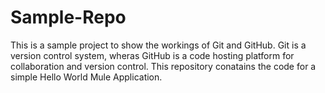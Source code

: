 # Sample-Repo
This is a sample project to show the workings of Git and GitHub.
Git is a version control system, wheras GitHub is a code hosting platform for collaboration and version control.
This repository conatains the code for a simple Hello World Mule Application.
